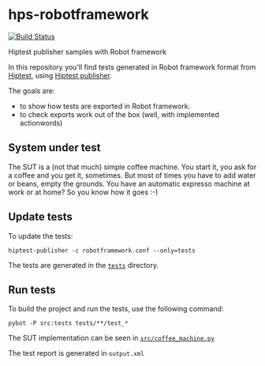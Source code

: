 # hps-robotframework
[![Build Status](https://travis-ci.org/hiptest/hps-robotframework.svg?branch=master)](https://travis-ci.org/hiptest/hps-robotframework)

Hiptest publisher samples with Robot framework

In this repository you'll find tests generated in Robot framework format from [Hiptest](https://hiptest.net), using [Hiptest publisher](https://github.com/hiptest/hiptest-publisher).

The goals are:

 * to show how tests are exported in Robot framework.
 * to check exports work out of the box (well, with implemented actionwords)

System under test
------------------

The SUT is a (not that much) simple coffee machine. You start it, you ask for a coffee and you get it, sometimes. But most of times you have to add water or beans, empty the grounds. You have an automatic expresso machine at work or at home? So you know how it goes :-)

Update tests
-------------


To update the tests:

    hiptest-publisher -c robotframework.conf --only=tests

The tests are generated in the [``tests``](https://github.com/hiptest/hps-robotframework/tree/master/tests) directory.

Run tests
---------


To build the project and run the tests, use the following command:

    pybot -P src:tests tests/**/test_*

The SUT implementation can be seen in [``src/coffee_machine.py``](https://github.com/hiptest/hps-robotframework/blob/master/src/coffee_machine.py)

The test report is generated in ```output.xml```

